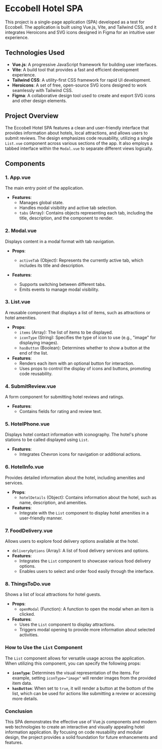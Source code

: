 # Eccobell Hotel SPA

This project is a single-page application (SPA) developed as a test for Eccobell. The application is built using Vue.js, Vite, and Tailwind CSS, and it integrates Heroicons and SVG icons designed in Figma for an intuitive user experience.

## Technologies Used

- **Vue.js**: A progressive JavaScript framework for building user interfaces.
- **Vite**: A build tool that provides a fast and efficient development experience.
- **Tailwind CSS**: A utility-first CSS framework for rapid UI development.
- **Heroicons**: A set of free, open-source SVG icons designed to work seamlessly with Tailwind CSS.
- **Figma**: A collaborative design tool used to create and export SVG icons and other design elements.

## Project Overview

The Eccobell Hotel SPA features a clean and user-friendly interface that provides information about hotels, local attractions, and allows users to submit reviews. The design emphasizes code reusability, utilizing a single `List.vue` component across various sections of the app. It also employs a tabbed interface within the `Modal.vue` to separate different views logically.

## Components

### 1. **App.vue**

The main entry point of the application.

- **Features**:
  - Manages global state.
  - Handles modal visibility and active tab selection.
  - `tabs` (Array): Contains objects representing each tab, including the title, description, and the component to render.

### 2. **Modal.vue**

Displays content in a modal format with tab navigation.

- **Props**:
  - `activeTab` (Object): Represents the currently active tab, which includes its title and description.
  
- **Features**:
  - Supports switching between different tabs.
  - Emits events to manage modal visibility.

### 3. **List.vue**

A reusable component that displays a list of items, such as attractions or hotel amenities.

- **Props**:
  - `items` (Array): The list of items to be displayed.
  - `iconType` (String): Specifies the type of icon to use (e.g., "image" for displaying images).
  - `hasButton` (Boolean): Determines whether to show a button at the end of the list.
- **Features**:
  - Renders each item with an optional button for interaction.
  - Uses props to control the display of icons and buttons, promoting code reusability.

### 4. **SubmitReview.vue**

A form component for submitting hotel reviews and ratings.

- **Features**:
  - Contains fields for rating and review text.

### 5. **HotelPhone.vue**

Displays hotel contact information with iconography.
The hotel's phone stations to be called displayed using `List`.
- **Features**:
  - Integrates Chevron icons for navigation or additional actions.

### 6. **HotelInfo.vue**

Provides detailed information about the hotel, including amenities and services.

- **Props**:
  - `hotelDetails` (Object): Contains information about the hotel, such as name, description, and amenities.
- **Features**:
  - Integrate with the `List` component to display hotel amenities in a user-friendly manner.

### 7. **FoodDelivery.vue**

Allows users to explore food delivery options available at the hotel.

  - `deliveryOptions` (Array): A list of food delivery services and options.
- **Features**:
  - Integrates the `List` component to showcase various food delivery options.
  - Enables users to select and order food easily through the interface.

### 8. **ThingsToDo.vue**

Shows a list of local attractions for hotel guests.

- **Props**:
  - `openModal` (Function): A function to open the modal when an item is clicked.
- **Features**:
  - Uses the `List` component to display attractions.
  - Triggers modal opening to provide more information about selected activities.

### How to Use the `List` Component

The `List` component allows for versatile usage across the application. When utilizing this component, you can specify the following props:

- **`iconType`**: Determines the visual representation of the items. For example, setting `iconType="image"` will render images from the provided item data.
- **`hasButton`**: When set to `true`, it will render a button at the bottom of the list, which can be used for actions like submitting a review or accessing more details.

### Conclusion

This SPA demonstrates the effective use of Vue.js components and modern web technologies to create an interactive and visually appealing hotel information application. By focusing on code reusability and modular design, the project provides a solid foundation for future enhancements and features.
